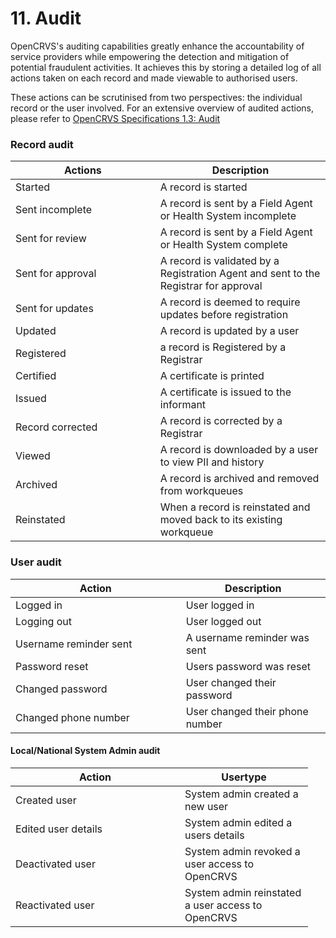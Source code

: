 # 11. Audit

OpenCRVS's auditing capabilities greatly enhance the accountability of service providers while empowering the detection and mitigation of potential fraudulent activities. It achieves this by storing a detailed log of all actions taken on each record and made viewable to authorised users.

These actions can be scrutinised from two perspectives: the individual record or the user involved. For an extensive overview of audited actions, please refer to [OpenCRVS Specifications 1.3: Audit](https://docs.google.com/spreadsheets/d/1ZKYmYTj9qd9vG1jbcNVXFw0GeZGL0xk5pD8c8UaxsZ0/edit#gid=759597609)

### Record audit

<table><thead><tr><th width="215.76368924876186">Actions</th><th>Description</th></tr></thead><tbody><tr><td>Started</td><td>A record is started</td></tr><tr><td>Sent incomplete</td><td>A record is sent by a Field Agent or Health System incomplete</td></tr><tr><td>Sent for review</td><td>A record is sent by a Field Agent or Health System complete</td></tr><tr><td>Sent for approval</td><td>A record is validated by a Registration Agent and sent to the Registrar for approval</td></tr><tr><td>Sent for updates</td><td>A record is deemed to require updates before registration</td></tr><tr><td>Updated</td><td>A record is updated by a user</td></tr><tr><td>Registered</td><td>a record is Registered by a Registrar</td></tr><tr><td>Certified</td><td>A certificate is printed</td></tr><tr><td>Issued</td><td>A certificate is issued to the informant</td></tr><tr><td>Record corrected</td><td>A record is corrected by a Registrar</td></tr><tr><td>Viewed</td><td>A record is downloaded by a user to view PII and history</td></tr><tr><td>Archived</td><td>A record is archived and removed from workqueues</td></tr><tr><td>Reinstated</td><td>When a record is reinstated and moved back to its existing workqueue</td></tr></tbody></table>

### User audit

<table><thead><tr><th width="256.66666666666663">Action</th><th>Description</th></tr></thead><tbody><tr><td>Logged in</td><td>User logged in</td></tr><tr><td>Logging out</td><td>User logged out</td></tr><tr><td>Username reminder sent</td><td>A username reminder was sent</td></tr><tr><td>Password reset</td><td>Users password was reset</td></tr><tr><td>Changed password</td><td>User changed their password</td></tr><tr><td>Changed phone number</td><td>User changed their phone number</td></tr></tbody></table>

#### Local/National System Admin audit

<table><thead><tr><th width="255">Action</th><th width="189">Usertype</th></tr></thead><tbody><tr><td>Created user</td><td>System admin created a new user</td></tr><tr><td>Edited user details</td><td>System admin edited a users details</td></tr><tr><td>Deactivated user</td><td>System admin revoked a user access to OpenCRVS</td></tr><tr><td>Reactivated user</td><td>System admin reinstated a user access to OpenCRVS</td></tr></tbody></table>
